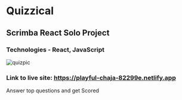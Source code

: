 # Quizzical
## Scrimba React Solo Project
### Technologies - React, JavaScript
![quizpic](https://user-images.githubusercontent.com/104834114/199659745-7063641b-1c1b-45d2-ad9b-6dfaab1870a6.jpg)

### Link to live site: https://playful-chaja-82299e.netlify.app
 Answer top questions and get Scored
